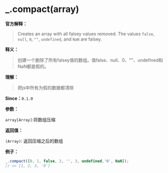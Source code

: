 # _.compact(array)

**官方解释：**

> Creates an array with all falsey values removed. The values `false`, `null`, `0`, `""`, `undefined`, and `NaN` are falsey.

**释义：**

> 创建一个删除了所有falsey值的数组。值false、null、0、""、undefined和NaN都是假的。

**理解：**

> 把js中所有为假的数据都清除

**Since：**`0.1.0`

**参数：**

`array[Array]`:将数组压缩

**返回值：**

`(Array)`: 返回压缩之后的数组

**例子：**

```javascript
_.compact([0, 1, false, 2, '', 3, undefined,'0', NaN]);
// => [1, 2, 3, '0']
```